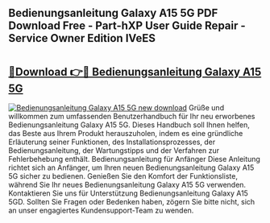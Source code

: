 ## Bedienungsanleitung Galaxy A15 5G PDF Download Free - Part-hXP User Guide Repair - Service Owner Edition IVeES

# <h2><a href="http://df0gqcm.blite.top/?on=Bedienungsanleitung+Galaxy+A15+5G">🔗Download 👉🔴 Bedienungsanleitung Galaxy A15 5G</a></h2>

[![Bedienungsanleitung Galaxy A15 5G new download](https://i.imgur.com/lujVjoI.png)](http://df0gqcm.blite.top/?on=Bedienungsanleitung+Galaxy+A15+5G)
Grüße und willkommen zum umfassenden Benutzerhandbuch für Ihr neu erworbenes Bedienungsanleitung Galaxy A15 5G. Dieses Handbuch soll Ihnen helfen, das Beste aus Ihrem Produkt herauszuholen, indem es eine gründliche Erläuterung seiner Funktionen, des Installationsprozesses, der Bedienungsanleitung, der Wartungstipps und der Verfahren zur Fehlerbehebung enthält. Bedienungsanleitung für Anfänger Diese Anleitung richtet sich an Anfänger, um Ihren neuen Bedienungsanleitung Galaxy A15 5G sicher zu bedienen. Genießen Sie den Komfort der Funktionsliste, während Sie Ihr neues Bedienungsanleitung Galaxy A15 5G verwenden. Kontaktieren Sie uns für Unterstützung Bedienungsanleitung Galaxy A15 5GD. Sollten Sie Fragen oder Bedenken haben, zögern Sie bitte nicht, sich an unser engagiertes Kundensupport-Team zu wenden.

